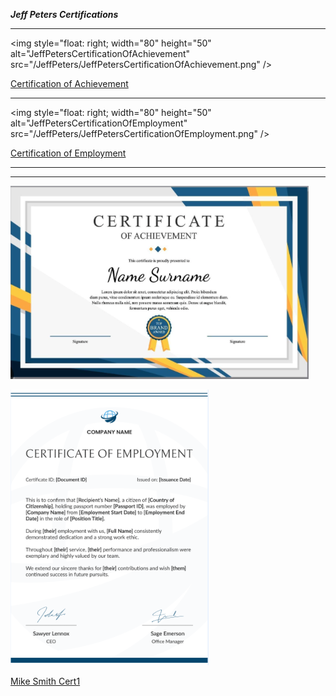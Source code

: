 ***Jeff Peters Certifications***

-------------------------------------
<img style="float: right; width="80" height="50" alt="JeffPetersCertificationOfAchievement" src="/JeffPeters/JeffPetersCertificationOfAchievement.png" />

[Certification of Achievement](/JeffPeters/JeffPetersCertificationOfAchievement.png#:~:text=JeffPetersCertificationOfAchievement.png?raw=true)

-------------------------------------
<img style="float: right; width="80" height="50" alt="JeffPetersCertificationOfEmployment" src="/JeffPeters/JeffPetersCertificationOfEmployment.png" />

[Certification of Employment](https://github.com/DennisMire/test2.github.io/tree/main/JeffPeters/JeffPetersCertificationOfEmployment.png#:~:text=JeffPetersCertificationOfEmployment.png?raw=true)




-------------------------------------
-------------------------------------

![Certification of Achievement](/JeffPeters/JeffPetersCertificationOfAchievement.png#:~:text=JeffPetersCertificationOfAchievement.png?raw=true)


![Certification of Employment](/JeffPeters/JeffPetersCertificationOfEmployment.png#:~:text=JeffPetersCertificationOfEmployment.png?raw=true)


[Mike Smith Cert1](https://github.com/DennisMire/test2.github.io/tree/main/MikeSmith#:~:text=Mike_Smith_Cert1.txt)
